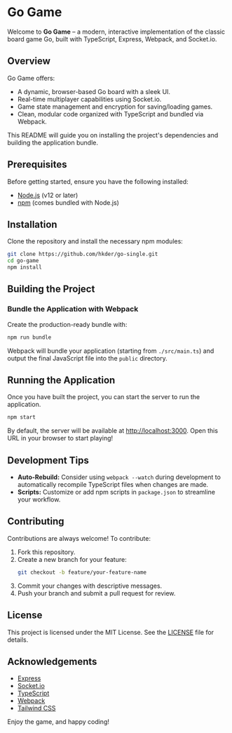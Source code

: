 # Go Game

Welcome to **Go Game** – a modern, interactive implementation of the classic board game Go, built with TypeScript, Express, Webpack, and Socket.io.

## Overview

Go Game offers:
- A dynamic, browser-based Go board with a sleek UI.
- Real-time multiplayer capabilities using Socket.io.
- Game state management and encryption for saving/loading games.
- Clean, modular code organized with TypeScript and bundled via Webpack.

This README will guide you on installing the project's dependencies and building the application bundle.

## Prerequisites

Before getting started, ensure you have the following installed:

- [Node.js](https://nodejs.org/) (v12 or later)
- [npm](https://www.npmjs.com/) (comes bundled with Node.js)

## Installation

Clone the repository and install the necessary npm modules:

```bash
git clone https://github.com/hkder/go-single.git
cd go-game
npm install
```

## Building the Project

### Bundle the Application with Webpack

Create the production-ready bundle with:

```bash
npm run bundle
```

Webpack will bundle your application (starting from `./src/main.ts`) and output the final JavaScript file into the `public` directory.

## Running the Application

Once you have built the project, you can start the server to run the application.

```bash
npm start
```

By default, the server will be available at [http://localhost:3000](http://localhost:3000). Open this URL in your browser to start playing!

## Development Tips

- **Auto-Rebuild:** Consider using `webpack --watch` during development to automatically recompile TypeScript files when changes are made.
- **Scripts:** Customize or add npm scripts in `package.json` to streamline your workflow.

## Contributing

Contributions are always welcome! To contribute:

1. Fork this repository.
2. Create a new branch for your feature:  
   ```bash
   git checkout -b feature/your-feature-name
   ```
3. Commit your changes with descriptive messages.
4. Push your branch and submit a pull request for review.

## License

This project is licensed under the MIT License. See the [LICENSE](LICENSE) file for details.

## Acknowledgements

- [Express](https://expressjs.com)
- [Socket.io](https://socket.io)
- [TypeScript](https://www.typescriptlang.org)
- [Webpack](https://webpack.js.org)
- [Tailwind CSS](https://tailwindcss.com)

Enjoy the game, and happy coding!
